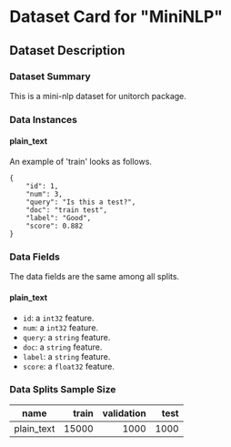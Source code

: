 
# Dataset Card for "MiniNLP"


## Dataset Description

### Dataset Summary

This is a mini-nlp dataset for unitorch package.

### Data Instances

#### plain_text

An example of 'train' looks as follows.
```
{
    "id": 1,
    "num": 3,
    "query": "Is this a test?",
    "doc": "train test",
    "label": "Good",
    "score": 0.882
}
```

### Data Fields

The data fields are the same among all splits.

#### plain_text
- `id`: a `int32` feature.
- `num`: a `int32` feature.
- `query`: a `string` feature.
- `doc`: a `string` feature.
- `label`: a `string` feature.
- `score`: a `float32` feature.


### Data Splits Sample Size

|   name   |train|validation|test|
|----------|----:|---------:|---:|
|plain_text|15000|     1000 |1000|

